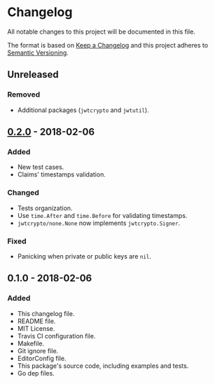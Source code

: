 # Changelog
All notable changes to this project will be documented in this file.

The format is based on [Keep a Changelog](http://keepachangelog.com/en/1.0.0/)
and this project adheres to [Semantic Versioning](http://semver.org/spec/v2.0.0.html).

## Unreleased
### Removed
- Additional packages (`jwtcrypto` and `jwtutil`).

## [0.2.0] - 2018-02-06
### Added
- New test cases.
- Claims' timestamps validation.

### Changed
- Tests organization.
- Use `time.After` and `time.Before` for validating timestamps.
- `jwtcrypto/none.None` now implements `jwtcrypto.Signer`.

### Fixed
- Panicking when private or public keys are `nil`.

## 0.1.0 - 2018-02-06
### Added
- This changelog file.
- README file.
- MIT License.
- Travis CI configuration file.
- Makefile.
- Git ignore file.
- EditorConfig file.
- This package's source code, including examples and tests.
- Go dep files.

[0.2.0]: https://github.com/gbrlsnchs/jwt/compare/v0.1.0...v0.2.0
